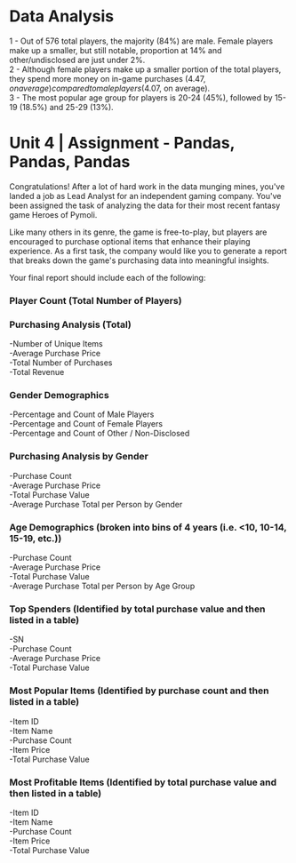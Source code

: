 # Data Analysis
1 - Out of 576 total players, the majority (84%) are male. Female players make up a smaller, but still notable, proportion at 14% and other/undisclosed are just under 2%. <br>
2 - Although female players make up a smaller portion of the total players, they spend more money on in-game purchases ($4.47, on average) compared to male players ($4.07, on average). <br>
3 - The most popular age group for players is 20-24 (45%), followed by 15-19 (18.5%) and 25-29 (13%).

# Unit 4 | Assignment - Pandas, Pandas, Pandas
Congratulations! After a lot of hard work in the data munging mines, you've landed a job as Lead Analyst for an independent gaming company. You've been assigned the task of analyzing the data for their most recent fantasy game Heroes of Pymoli.

Like many others in its genre, the game is free-to-play, but players are encouraged to purchase optional items that enhance their playing experience. As a first task, the company would like you to generate a report that breaks down the game's purchasing data into meaningful insights.

Your final report should include each of the following:

### Player Count (Total Number of Players)

### Purchasing Analysis (Total)<br>
-Number of Unique Items<br>
-Average Purchase Price<br>
-Total Number of Purchases<br>
-Total Revenue<br>

### Gender Demographics<br>
-Percentage and Count of Male Players<br>
-Percentage and Count of Female Players<br>
-Percentage and Count of Other / Non-Disclosed<br>

### Purchasing Analysis by Gender<br>
-Purchase Count<br>
-Average Purchase Price<br>
-Total Purchase Value<br>
-Average Purchase Total per Person by Gender<br>

### Age Demographics (broken into bins of 4 years (i.e. <10, 10-14, 15-19, etc.))<br>
-Purchase Count<br>
-Average Purchase Price<br>
-Total Purchase Value<br>
-Average Purchase Total per Person by Age Group<br>

### Top Spenders (Identified by total purchase value and then listed in a table) <br>
-SN<br>
-Purchase Count<br>
-Average Purchase Price<br>
-Total Purchase Value<br>

### Most Popular Items (Identified by purchase count and then listed in a table)<br>
-Item ID<br>
-Item Name<br>
-Purchase Count<br>
-Item Price<Br>
-Total Purchase Value<br>

### Most Profitable Items (Identified by total purchase value and then listed in a table)<br>
-Item ID<br>
-Item Name<br>
-Purchase Count<br>
-Item Price<br>
-Total Purchase Value<br>
